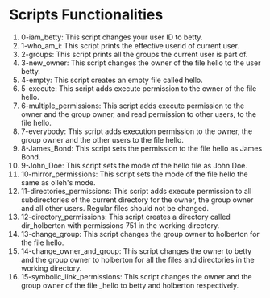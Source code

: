 # Scripts Functionalities

1. 0-iam_betty: This script changes your user ID to betty.
2. 1-who_am_i: This script prints the effective userid of current user.
3. 2-groups: This script prints all the groups the current user is part of.
4. 3-new_owner: This script changes the owner of the file hello to the user betty.
5. 4-empty: This script creates an empty file called hello.
6. 5-execute: This script adds execute permission to the owner of the file hello.
7. 6-multiple_permissions: This script adds execute permission to the owner and the group owner, and read permission to other users, to the file hello.
8. 7-everybody: This script adds execution permission to the owner, the group owner and the other users to the file hello.
9. 8-James_Bond: This script sets the permission to the file hello as James Bond.
10. 9-John_Doe: This script sets the mode of the hello file as John Doe.
11. 10-mirror_permissions: This script sets the mode of the file hello the same as olleh's mode.
12. 11-directories_permissions: This script adds execute permission to all subdirectories of the current directory for the owner, the group owner and all other users. Regular files should not be changed.
13. 12-directory_permissions: This script creates a directory called dir_holberton with permissions 751 in the working directory.
14. 13-change_group: This script changes the group owner to holberton for the file hello.
15. 14-change_owner_and_group: This script changes the owner to betty and the group owner to holberton for all the files and directories in the working directory.
16. 15-symbolic_link_permissions: This script changes the owner and the group owner of the file _hello to betty and holberton respectively.
